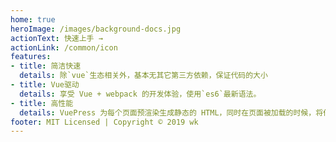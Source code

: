 ```yaml
---
home: true
heroImage: /images/background-docs.jpg
actionText: 快速上手 →
actionLink: /common/icon
features:
- title: 简洁快速
  details: 除`vue`生态相关外，基本无其它第三方依赖，保证代码的大小
- title: Vue驱动
  details: 享受 Vue + webpack 的开发体验，使用`es6`最新语法。
- title: 高性能
  details: VuePress 为每个页面预渲染生成静态的 HTML，同时在页面被加载的时候，将作为 SPA 运行
footer: MIT Licensed | Copyright © 2019 wk
---
```


